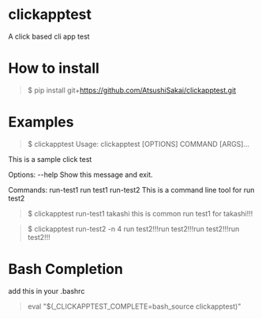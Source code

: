 # clickapptest
A click based cli app test

# How to install

>$ pip install git+https://github.com/AtsushiSakai/clickapptest.git

# Examples

>$ clickapptest
Usage: clickapptest [OPTIONS] COMMAND [ARGS]...

  This is a sample click test

Options:
  --help  Show this message and exit.

Commands:
  run-test1  run test1
  run-test2  This is a command line tool for run test2

>$ clickapptest run-test1 takashi
this is common
run test1 for takashi!!!
 
>$ clickapptest run-test2 -n 4
run test2!!!run test2!!!run test2!!!run test2!!!

# Bash Completion

add this in your .bashrc

> eval "$(_CLICKAPPTEST_COMPLETE=bash_source clickapptest)"

